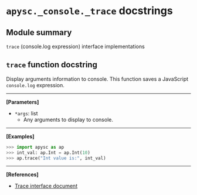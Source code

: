 # `apysc._console._trace` docstrings

## Module summary

`trace` (console.log expression) interface implementations

## `trace` function docstring

Display arguments information to console. This function saves a JavaScript `console.log` expression.<hr>

**[Parameters]**

- `*args`: list
  - Any arguments to display to console.

<hr>

**[Examples]**

```py
>>> import apysc as ap
>>> int_val: ap.Int = ap.Int(10)
>>> ap.trace("Int value is:", int_val)
```

<hr>

**[References]**

- [Trace interface document](https://simon-ritchie.github.io/apysc/en/trace.html)